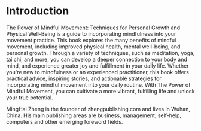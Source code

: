 # Introduction

The Power of Mindful Movement: Techniques for Personal Growth and Physical Well-Being is a guide to incorporating mindfulness into your movement practice. This book explores the many benefits of mindful movement, including improved physical health, mental well-being, and personal growth. Through a variety of techniques, such as meditation, yoga, tai chi, and more, you can develop a deeper connection to your body and mind, and experience greater joy and fulfillment in your daily life. Whether you're new to mindfulness or an experienced practitioner, this book offers practical advice, inspiring stories, and actionable strategies for incorporating mindful movement into your daily routine. With The Power of Mindful Movement, you can cultivate a more vibrant, fulfilling life and unlock your true potential.

MingHai Zheng is the founder of zhengpublishing.com and lives in Wuhan, China. His main publishing areas are business, management, self-help, computers and other emerging foreword fields.
